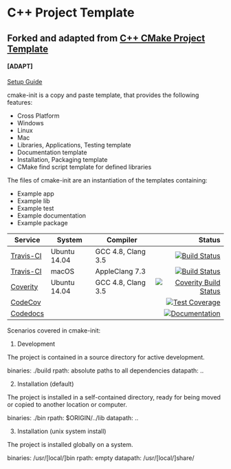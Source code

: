# C++ Project Template
## Forked and adapted from [ C++ CMake Project Template](https://github.com/cginternals/cmake-init)
#### [ADAPT]
[Setup Guide](https://github.com/cginternals/cmake-init/wiki/Setup-Guide)

cmake-init is a copy and paste template, that provides the following features:
 * Cross Platform
  * Windows
  * Linux
  * Mac
 * Libraries, Applications, Testing template
 * Documentation template
 * Installation, Packaging template
 * CMake find script template for defined libraries

The files of cmake-init are an instantiation of the templates containing:
  * Example app
  * Example lib
  * Example test
  * Example documentation
  * Example package

| Service | System | Compiler | Status |
| ------- | ------ | -------- | -----: |
|  [Travis-CI](https://travis-ci.org/drumaddict/cmake-init) | Ubuntu 14.04 | GCC 4.8, Clang 3.5 | [![Build Status](https://travis-ci.org/drumaddict/cmake-init.svg?branch=master)](https://travis-ci.org/drumaddict/cmake-init) |
|  [Travis-CI](https://travis-ci.org/drumaddict/cmake-init) | macOS | AppleClang 7.3 | [![Build Status](https://travis-ci.org/drumaddict/cmake-init.svg?branch=master)](https://travis-ci.org/drumaddict/cmake-init) |
|  [Coverity](https://scan.coverity.com/projects/drumaddict-cmake-init) | Ubuntu 14.04 | GCC 4.8, Clang 3.5 | [![Coverity Build Status](https://scan.coverity.com/projects/13112/badge.svg)](https://scan.coverity.com/projects/drumaddict-cmake-init) |
|  [CodeCov](https://codecov.io/gh/drumaddict/cmake-init) |   |  | [![Test Coverage](https://codecov.io/gh/drumaddict/cmake-init/branch/master/graph/badge.svg)](https://codecov.io/gh/drumaddict/cmake-init) |
|  [Codedocs](https://codedocs.xyz/drumaddict/cmake-init/) |    |   | [![Documentation](https://codedocs.xyz/drumaddict/cmake-init.svg)](https://codedocs.xyz/drumaddict/cmake-init/) |

Scenarios covered in cmake-init:

1) Development

The project is contained in a source directory for active development.

binaries: ./build
rpath:    absolute paths to all dependencies
datapath: ..


2) Installation (default)

The project is installed in a self-contained directory, ready for being moved or copied to another location or computer.

binaries: ./bin
rpath:    $ORIGIN/../lib
datapath: ..


3) Installation (unix system install)

The project is installed globally on a system.

binaries: /usr/[local/]bin
rpath:    empty
datapath: /usr/[local/]share/<projectname>
